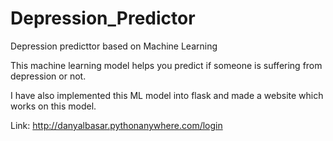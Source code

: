 # Depression_Predictor
Depression predicttor based on Machine Learning

This machine learning model helps you predict if someone is suffering from depression or not.

I have also implemented this ML model into flask and made a website which works on this model. 

Link: http://danyalbasar.pythonanywhere.com/login
